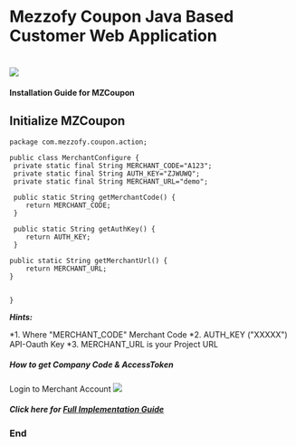 # Mezzofy Coupon Java Based Customer Web Application

# 

![](http://www.mezzofy.com/images/logoz.png)


#### Installation Guide for MZCoupon



## Initialize MZCoupon
``` objc
package com.mezzofy.coupon.action;

public class MerchantConfigure {
 private static final String MERCHANT_CODE="A123";
 private static final String AUTH_KEY="ZJWUWQ";
 private static final String MERCHANT_URL="demo";

 public static String getMerchantCode() {
	return MERCHANT_CODE;
 }

 public static String getAuthKey() {
	return AUTH_KEY;
 }

public static String getMerchantUrl() {
	return MERCHANT_URL;
}

 
}

```
***Hints:*** 

*1. Where "MERCHANT_CODE" Merchant Code
*2. AUTH_KEY ("XXXXX") API-Oauth Key
*3. MERCHANT_URL is your Project URL


##### How to get Company Code & AccessToken
Login to Merchant Account 
![](https://s3-ap-southeast-1.amazonaws.com/mzcouponuat/email/merchant_profile.jpg)

##### Click here for [Full Implementation Guide](https://github.com/mezzofy/mzcoupon-java-customer-web)
### End

